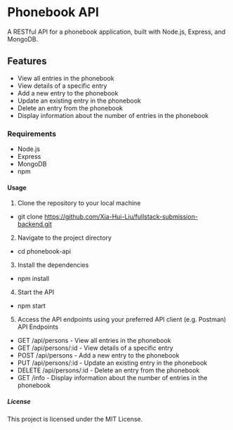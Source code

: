 # Phonebook API
A RESTful API for a phonebook application, built with Node.js, Express, and MongoDB.

## Features
- View all entries in the phonebook
- View details of a specific entry
- Add a new entry to the phonebook
- Update an existing entry in the phonebook
- Delete an entry from the phonebook
- Display information about the number of entries in the phonebook

### Requirements
- Node.js
- Express
- MongoDB
- npm

#### Usage
1. Clone the repository to your local machine
- git clone https://github.com/Xia-Hui-Liu/fullstack-submission-backend.git
2. Navigate to the project directory
- cd phonebook-api
3. Install the dependencies
- npm install
4. Start the API
- npm start
5. Access the API endpoints using your preferred API client (e.g. Postman)
API Endpoints
- GET /api/persons - View all entries in the phonebook
- GET /api/persons/:id - View details of a specific entry
- POST /api/persons - Add a new entry to the phonebook
- PUT /api/persons/:id - Update an existing entry in the phonebook
- DELETE /api/persons/:id - Delete an entry from the phonebook
- GET /info - Display information about the number of entries in the phonebook

##### License
This project is licensed under the MIT License.




